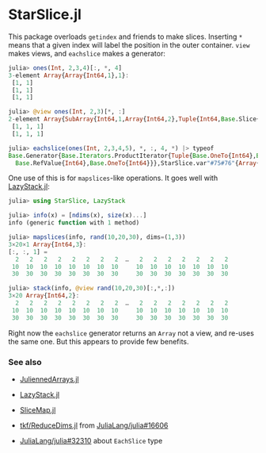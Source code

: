 # StarSlice.jl

This package overloads `getindex` and friends to make slices. 
Inserting `*` means that a given index will label the position in the outer container.
`view` makes views, and `eachslice` makes a generator:

```julia
julia> ones(Int, 2,3,4)[:, *, 4]
3-element Array{Array{Int64,1},1}:
 [1, 1]
 [1, 1]
 [1, 1]

julia> @view ones(Int, 2,3)[*, :]
2-element Array{SubArray{Int64,1,Array{Int64,2},Tuple{Int64,Base.Slice{Base.OneTo{Int64}}},true},1}:
 [1, 1, 1]
 [1, 1, 1]

julia> eachslice(ones(Int, 2,3,4,5), *, :, 4, *) |> typeof
Base.Generator{Base.Iterators.ProductIterator{Tuple{Base.OneTo{Int64},Base.RefValue{Colon},
  Base.RefValue{Int64},Base.OneTo{Int64}}},StarSlice.var"#75#76"{Array{Int64,4}}}
```

One use of this is for `mapslices`-like operations. It goes well with [LazyStack.jl](https://github.com/mcabbott/LazyStack.jl):

```julia
julia> using StarSlice, LazyStack

julia> info(x) = [ndims(x), size(x)...]
info (generic function with 1 method)

julia> mapslices(info, rand(10,20,30), dims=(1,3))
3×20×1 Array{Int64,3}:
[:, :, 1] =
  2   2   2   2   2   2   2   2  …   2   2   2   2   2   2   2
 10  10  10  10  10  10  10  10     10  10  10  10  10  10  10
 30  30  30  30  30  30  30  30     30  30  30  30  30  30  30

julia> stack(info, @view rand(10,20,30)[:,*,:])
3×20 Array{Int64,2}:
  2   2   2   2   2   2   2   2  …   2   2   2   2   2   2   2
 10  10  10  10  10  10  10  10     10  10  10  10  10  10  10
 30  30  30  30  30  30  30  30     30  30  30  30  30  30  30
```

Right now the `eachslice` generator returns an `Array` not a view, and re-uses the same one. But this appears to provide few benefits. 

### See also

* [JuliennedArrays.jl](https://github.com/bramtayl/JuliennedArrays.jl)

* [LazyStack.jl](https://github.com/mcabbott/LazyStack.jl)

* [SliceMap.jl](https://github.com/mcabbott/SliceMap.jl)

* [tkf/ReduceDims.jl](https://github.com/tkf/ReduceDims.jl) from [JuliaLang/julia#16606](https://github.com/JuliaLang/julia/issues/16606)

* [JuliaLang/julia#32310](https://github.com/JuliaLang/julia/pull/32310) about `EachSlice` type

